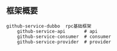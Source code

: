 ## 框架概要
    github-service-dubbo  rpc基础框架
        github-service-api       # api
        github-service-consumer  # consumer
        github-service-provider  # provider